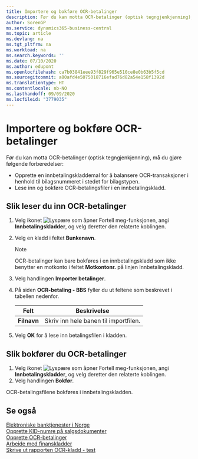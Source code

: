 ```yaml
---
title: Importere og bokføre OCR-betalinger
description: Før du kan motta OCR-betalinger (optisk tegngjenkjenning), må du gjøre noen forberedelser.
author: SorenGP
ms.service: dynamics365-business-central
ms.topic: article
ms.devlang: na
ms.tgt_pltfrm: na
ms.workload: na
ms.search.keywords: ''
ms.date: 07/10/2020
ms.author: edupont
ms.openlocfilehash: ca7b03841eee93f829f965e510ce8e0b63b5f5cd
ms.sourcegitcommit: a80afd4e5075018716efad76d82a54e158f1392d
ms.translationtype: HT
ms.contentlocale: nb-NO
ms.lasthandoff: 09/09/2020
ms.locfileid: "3779035"
---
```

# <a name="import-and-post-ocr-payments"></a>Importere og bokføre OCR-betalinger
Før du kan motta OCR-betalinger (optisk tegngjenkjenning), må du gjøre følgende forberedelser:  

- Opprette en innbetalingskladdemal for å balansere OCR-transaksjoner i henhold til bilagsnummeret i stedet for bilagstypen.  
- Lese inn og bokføre OCR-betalingsfiler i en innbetalingskladd.  

## <a name="to-import-ocr-payments"></a>Slik leser du inn OCR-betalinger  

1.  Velg ikonet ![Lyspære som åpner Fortell meg-funksjonen](../../media/ui-search/search_small.png "Fortell hva du vil gjøre"), angi **Innbetalingskladder**, og velg deretter den relaterte koblingen.  
2.  Velg en kladd i feltet **Bunkenavn**.  

    > [!NOTE]  
    >  OCR-betalinger kan bare bokføres i en innbetalingskladd som ikke benytter en motkonto i feltet **Motkontonr.** på linjen Innbetalingskladd.  

3.  Velg handlingen **Importer betalinger**.  
4.  På siden **OCR-betaling - BBS** fyller du ut feltene som beskrevet i tabellen nedenfor.  

    |Felt|Beskrivelse|  
    |---------------------------------|---------------------------------------|  
    |**Filnavn**|Skriv inn hele banen til importfilen.|  

5.  Velg **OK** for å lese inn betalingsfilen i kladden.  

## <a name="to-post-ocr-payments"></a>Slik bokfører du OCR-betalinger  

1.  Velg ikonet ![Lyspære som åpner Fortell meg-funksjonen](../../media/ui-search/search_small.png "Fortell hva du vil gjøre"), angi **Innbetalingskladder**, og velg deretter den relaterte koblingen.  
2.  Velg handlingen **Bokfør**.  

OCR-betalingsfilene bokføres i innbetalingskladden.  

## <a name="see-also"></a>Se også  
 [Elektroniske banktjenester i Norge](electronic-banking-in-norway.md)   
 [Opprette KID-numre på salgsdokumenter](how-to-set-up-kid-numbers-on-sales-documents.md)   
 [Opprette OCR-betalinger](how-to-set-up-ocr-payments.md)   
 [Arbeide med finanskladder](../../ui-work-general-journals.md)   
 [Skrive ut rapporten OCR-kladd - test](how-to-print-the-ocr-journal-test-report.md)
